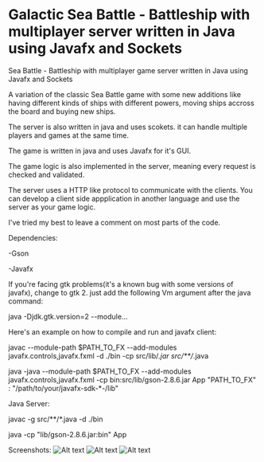 # Galactic Sea Battle - Battleship with multiplayer server written in Java using Javafx and Sockets

Sea Battle - Battleship with multiplayer game server written in Java using Javafx and Sockets

A variation of the classic Sea Battle game with some new additions like having different kinds of ships with different powers, moving ships accross the board and buying new ships.

The server is also written in java and uses scokets. it can handle multiple players and games at the same time.

The game is written in java and uses Javafx for it's GUI.

The game logic is also implemented in the server, meaning every request is checked and validated.

The server uses a HTTP like protocol to communicate with the clients. You can develop a client side appplication in another language and use the server as your game logic.

I've tried my best to leave a comment on most parts of the code.

Dependencies:

-Gson

-Javafx

If you're facing gtk problems(it's a known bug with some versions of javafx), change to gtk 2. just add the following Vm argument after the java command:

java -Djdk.gtk.version=2 --module...

Here's an example on how to compile and run and javafx client:

javac --module-path $PATH_TO_FX --add-modules javafx.controls,javafx.fxml -d ./bin -cp src/lib/*.jar src/**/*.java

java -java --module-path $PATH_TO_FX --add-modules javafx.controls,javafx.fxml -cp bin:src/lib/gson-2.8.6.jar App
"PATH_TO_FX" : "/path/to/your/javafx-sdk-*-/lib"

Java Server:

javac -g src/**/*.java -d ./bin

java -cp "lib/gson-2.8.6.jar:bin" App


Screenshots:
 ![Alt text](/screenshots/1.jpg?raw=true "Main Circuit")
 ![Alt text](/screenshots/2.jpg?raw=true "Sub Circuit")
 ![Alt text](/screenshots/3.jpg?raw=true "Sub Circuit")

